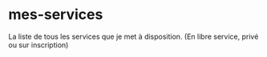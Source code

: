 # mes-services
La liste de tous les services que je met à disposition. (En libre service, privé ou sur inscription)
